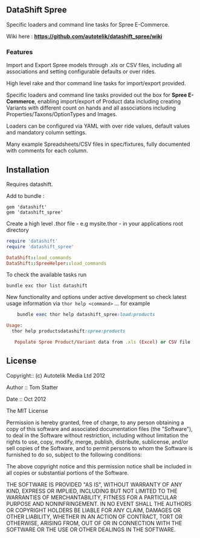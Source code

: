 ##  DataShift Spree

Specific loaders and command line tasks for Spree E-Commerce.

Wiki here : **https://github.com/autotelik/datashift_spree/wiki**

### Features

Import and Export Spree models through .xls or CSV  files, including
all associations and setting configurable defaults or over rides.

High level rake and thor command line tasks for import/export provided.

Specific loaders and command line tasks provided out the box for **Spree E-Commerce**, 
enabling import/export of Product data including creating Variants with different
 count on hands and all associations including Properties/Taxons/OptionTypes and Images.

Loaders can be configured via YAML with over ride values, default values and mandatory column settings.

Many example Spreadsheets/CSV files in spec/fixtures, fully documented with comments for each column.

## Installation

Requires datashift.

Add to bundle :

    gem 'datashift'
    gem 'datashift_spree'

Create a high level .thor file - e.g mysite.thor - in your applications root directory 


```ruby
require 'datashift'
require 'datashift_spree'

DataShift::load_commands
DataShift::SpreeHelper::load_commands
```

To check the available tasks run

    bundle exc thor list datashift

New functionality and options under active development so check latest
usage information via ```thor help <command>``` ... for example

```ruby
    bundle exec thor help datashift_spree:load:products
```

```ruby
Usage:
  thor help productsdatashift:spree:products

   Populate Spree Product/Variant data from .xls (Excel) or CSV file
```


## License

Copyright:: (c) Autotelik Media Ltd 2012

Author ::   Tom Statter

Date ::     Oct 2012

The MIT License

Permission is hereby granted, free of charge, to any person obtaining a copy
of this software and associated documentation files (the "Software"), to deal
in the Software without restriction, including without limitation the rights
to use, copy, modify, merge, publish, distribute, sublicense, and/or sell
copies of the Software, and to permit persons to whom the Software is
furnished to do so, subject to the following conditions:

The above copyright notice and this permission notice shall be included in
all copies or substantial portions of the Software.

THE SOFTWARE IS PROVIDED "AS IS", WITHOUT WARRANTY OF ANY KIND, EXPRESS OR
IMPLIED, INCLUDING BUT NOT LIMITED TO THE WARRANTIES OF MERCHANTABILITY,
FITNESS FOR A PARTICULAR PURPOSE AND NONINFRINGEMENT. IN NO EVENT SHALL THE
AUTHORS OR COPYRIGHT HOLDERS BE LIABLE FOR ANY CLAIM, DAMAGES OR OTHER
LIABILITY, WHETHER IN AN ACTION OF CONTRACT, TORT OR OTHERWISE, ARISING FROM,
OUT OF OR IN CONNECTION WITH THE SOFTWARE OR THE USE OR OTHER DEALINGS IN
THE SOFTWARE.
